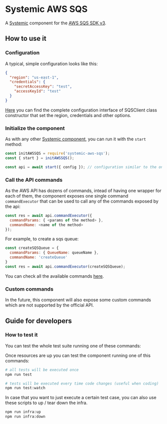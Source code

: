 # Systemic AWS SQS

A [Systemic](https://guidesmiths.github.io/systemic/#/) component for the [AWS SQS SDK v3](https://docs.aws.amazon.com/AWSJavaScriptSDK/v3/latest/index.html).

## How to use it

### Configuration

A typical, simple configuration looks like this:

```json
{
  "region": "us-east-1",
  "credentials": {
    "secretAccessKey": "test",
    "accessKeyId": "test"
  }
}
```

[Here](https://docs.aws.amazon.com/AWSJavaScriptSDK/v3/latest/clients/client-sqs/interfaces/sqsclientconfig.html) you can find the complete configuration interface of SQSClient class constructor that set the region, credentials and other options.

### Initialize the component

As with any other [Systemic component](https://guidesmiths.github.io/systemic/#/?id=components), you can run it with the `start` method:

```js
const initAWSSQS = require('systemic-aws-sqs');
const { start } = initAWSSQS();

const api = await start({ config }); // configuration similar to the one above
```

### Call the API commands

As the AWS API has dozens of commands, intead of having one wrapper for each of them, the component exposes one single command `commandExecutor` that can be used to call any of the commands exposed by the api:

```js
const res = await api.commandExecutor({
  commandParams: { <params of the method> },
  commandName: <name of the method>
});
```

For example, to create a sqs queue:

```js
const createSQSQueue = {
  commandParams: { QueueName: queueName },
  commandName: 'createQueue'
}
const res = await api.commandExecutor(createSQSQueue);
```

You can check all the available commands [here](https://docs.aws.amazon.com/AWSJavaScriptSDK/v3/latest/clients/client-sqs/classes/sqs.html).

### Custom commands

In the future, this component will also expose some custom commands which are not supported by the official API.

## Guide for developers

### How to test it

You can test the whole test suite running one of these commands:

Once resources are up you can test the component running one of this commands:

```bash
# all tests will be executed once
npm run test

# tests will be executed every time code changes (useful when coding)
npm run test:watch
```
In case that you want to just execute a certain test case, you can also use these scripts to up / tear down the infra.

```bash
npm run infra:up
npm run infra:down
```